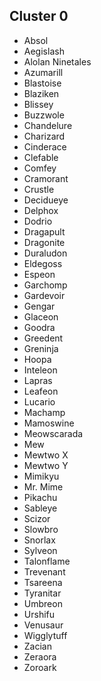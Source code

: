 ## Cluster 0
- Absol
- Aegislash
- Alolan Ninetales
- Azumarill
- Blastoise
- Blaziken
- Blissey
- Buzzwole
- Chandelure
- Charizard
- Cinderace
- Clefable
- Comfey
- Cramorant
- Crustle
- Decidueye
- Delphox
- Dodrio
- Dragapult
- Dragonite
- Duraludon
- Eldegoss
- Espeon
- Garchomp
- Gardevoir
- Gengar
- Glaceon
- Goodra
- Greedent
- Greninja
- Hoopa
- Inteleon
- Lapras
- Leafeon
- Lucario
- Machamp
- Mamoswine
- Meowscarada
- Mew
- Mewtwo X
- Mewtwo Y
- Mimikyu
- Mr. Mime
- Pikachu
- Sableye
- Scizor
- Slowbro
- Snorlax
- Sylveon
- Talonflame
- Trevenant
- Tsareena
- Tyranitar
- Umbreon
- Urshifu
- Venusaur
- Wigglytuff
- Zacian
- Zeraora
- Zoroark

